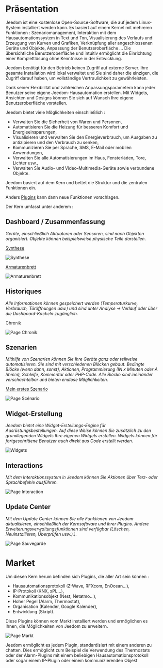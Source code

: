 # Präsentation

Jeedom ist eine kostenlose Open-Source-Software, die auf jedem Linux-System installiert werden kann. Es basiert auf einem Kernel mit mehreren Funktionen : Szenariomanagement, Interaktion mit dem Hausautomationssystem in Text und Ton, Visualisierung des Verlaufs und Erzeugung von Kurven und Grafiken, Verknüpfung aller angeschlossenen Geräte und Objekte, Anpassung der Benutzeroberfläche ... Die übersichtliche Benutzeroberfläche und intuitiv ermöglicht die Einrichtung einer Komplettlösung ohne Kenntnisse in der Entwicklung.

Jeedom benötigt für den Betrieb keinen Zugriff auf externe Server. Ihre gesamte Installation wird lokal verwaltet und Sie sind daher die einzigen, die Zugriff darauf haben, um vollständige Vertraulichkeit zu gewährleisten.

Dank seiner Flexibilität und zahlreichen Anpassungsparametern kann jeder Benutzer seine eigene Jeedom-Hausautomation erstellen. Mit Widgets, Ansichten und Designs können Sie sich auf Wunsch Ihre eigene Benutzeroberfläche vorstellen.

Jeedom bietet viele Möglichkeiten einschließlich :

- Verwalten Sie die Sicherheit von Waren und Personen,
- Automatisieren Sie die Heizung für besseren Komfort und Energieeinsparungen,
- Visualisieren und verwalten Sie den Energieverbrauch, um Ausgaben zu antizipieren und den Verbrauch zu senken,
- Kommunizieren Sie per Sprache, SMS, E-Mail oder mobilen Anwendungen,
- Verwalten Sie alle Automatisierungen im Haus, Fensterläden, Tore, Lichter usw.,
- Verwalten Sie Audio- und Video-Multimedia-Geräte sowie verbundene Objekte.


Jeedom basiert auf dem Kern und bettet die Struktur und die zentralen Funktionen ein.

Anders [Plugins](https://market.jeedom.com) kann dann neue Funktionen vorschlagen.

Der Kern umfasst unter anderem :

## Dashboard / Zusammenfassung

*Geräte, einschließlich Aktuatoren oder Sensoren, sind nach Objekten organisiert. Objekte können beispielsweise physische Teile darstellen*.

[Synthese](/de_DE/core/4.1/overview)

![Synthese](images/doc-presentation-synthese.jpg)

[Armaturenbrett](/de_DE/core/4.1/dashboard)

![Armaturenbrett](images/doc-presentation-dashboard.jpg)


## Historiques

*Alle Informationen können gespeichert werden (Temperaturkurve, Verbrauch, Türöffnungen usw.) und sind unter Analyse → Verlauf oder über die Dashboard-Kacheln zugänglich.*

[Chronik](/de_DE/core/4.1/history)

![Page Chronik](images/doc-presentation-historique.jpg)

## Szenarien

*Mithilfe von Szenarien können Sie Ihre Geräte ganz oder teilweise automatisieren. Sie sind mit verschiedenen Blöcken gebaut. Bedingte Blöcke (wenn dann, sonst), Aktionen, Programmierung (IN x Minuten oder A hhmm), Schleife, Kommentar oder PHP-Code. Alle Blöcke sind ineinander verschachtelbar und bieten endlose Möglichkeiten.*

[Mein erstes Szenario](/de_DE/concept/#tocAnchor-4)

![Page Scénario](images/doc-presentation-scenario.jpg)

## Widget-Erstellung

*Jeedom bietet eine Widget-Erstellungs-Engine für Ausrüstungsbestellungen. Auf diese Weise können Sie zusätzlich zu den grundlegenden Widgets Ihre eigenen Widgets erstellen. Widgets können für fortgeschrittene Benutzer auch direkt aus Code erstellt werden.*

![Widgets](images/doc-presentation-widgets.jpg)

## Interactions

*Mit dem Interaktionssystem in Jeedom können Sie Aktionen über Text- oder Sprachbefehle ausführen.*

![Page Interaction](images/doc-presentation-interaction.jpg)

## Update Center

*Mit dem Update Center können Sie alle Funktionen von Jeedom aktualisieren, einschließlich der Kernsoftware und ihrer Plugins. Andere Erweiterungsverwaltungsfunktionen sind verfügbar (Löschen, Neuinstallieren, Überprüfen usw.).).*

![Page Sauvegarde](images/doc-presentation-update.jpg)


# Market

Um diesen Kern herum befinden sich Plugins, die aller Art sein können :

-   Hausautomationsprotokoll (Z-Wave, RFXcom, EnOcean…),
-   IP-Protokoll (KNX, xPL…),
-   Kommunikationsobjekt (Nest, Netatmo…),
-   Hoher Pegel (Alarm, Thermostat),
-   Organisation (Kalender, Google Kalender),
-   Entwicklung (Skript).

Diese Plugins können vom Markt installiert werden und ermöglichen es Ihnen, die Möglichkeiten von Jeedom zu erweitern.

![Page Markt](images/doc-presentation-market.jpg)

Jeedom ermöglicht es jedem Plugin, standardisiert mit einem anderen zu chatten. Dies ermöglicht zum Beispiel die Verwendung des Thermostats oder der Alarm-Plugins mit einem beliebigen Hausautomationsprotokoll oder sogar einem IP-Plugin oder einem kommunizierenden Objekt

